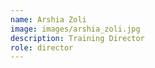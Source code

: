 ```yaml
---
name: Arshia Zoli
image: images/arshia_zoli.jpg
description: Training Director
role: director
---
```

